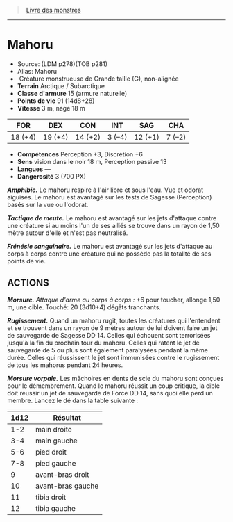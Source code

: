 ﻿> [Livre des monstres](tome_of_beasts.md)

---

# Mahoru

- Source: (LDM p278)(TOB p281)
- Alias: Mahoru
-  Créature monstrueuse de Grande taille (G), non-alignée
- **Terrain** Arctique / Subarctique
- **Classe d'armure** 15 (armure naturelle)
- **Points de vie** 91 (14d8+28)
- **Vitesse** 3 m, nage 18 m

|FOR|DEX|CON|INT|SAG|CHA|
|---|---|---|---|---|---|
|18 (+4)|19 (+4)|14 (+2)|3 (–4)|12 (+1)|7 (–2)|

- **Compétences** Perception +3, Discrétion +6
- **Sens** vision dans le noir 18 m, Perception passive 13
- **Langues** —
- **Dangerosité** 3 (700 PX)

**_Amphibie._** Le mahoru respire à l'air libre et sous l'eau. Vue et odorat aiguisés. Le mahoru est avantagé sur les tests de Sagesse (Perception) basés sur la vue ou l'odorat.

**_Tactique de meute._** Le mahoru est avantagé sur les jets d'attaque contre une créature si au moins l'un de ses alliés se trouve dans un rayon de 1,50 mètre autour d'elle et n'est pas neutralisé.

**_Frénésie sanguinaire._** Le mahoru est avantagé sur les jets d'attaque au corps à corps contre une créature qui ne possède pas la totalité de ses points de vie.

## ACTIONS

**_Morsure._** _Attaque d'arme au corps à corps :_ +6 pour toucher, allonge 1,50 m, une cible. Touché: 20 (3d10+4) dégâts tranchants.

**_Rugissement._** Quand un mahoru rugit, toutes les créatures qui l'entendent et se trouvent dans un rayon de 9 mètres autour de lui doivent faire un jet de sauvegarde de Sagesse DD 14. Celles qui échouent sont terrorisées jusqu'à la fin du prochain tour du mahoru. Celles qui ratent le jet de sauvegarde de 5 ou plus sont également paralysées pendant la même durée. Celles qui réussissent le jet sont immunisées contre le rugissement de tous les mahorus pendant 24 heures.

**_Morsure vorpale._** Les mâchoires en dents de scie du mahoru sont conçues pour le démembrement. Quand le mahoru réussit un coup critique, la cible doit réussir un jet de sauvegarde de Force DD 14, sans quoi elle perd un membre. Lancez le dé dans la table suivante :

|1d12|Résultat|
|---|---|
|1-2|main droite|
|3-4|main gauche|
|5-6|pied droit|
|7-8|pied gauche|
|9|avant-bras droit|
|10|avant-bras gauche|
|11|tibia droit|
|12|tibia gauche|

